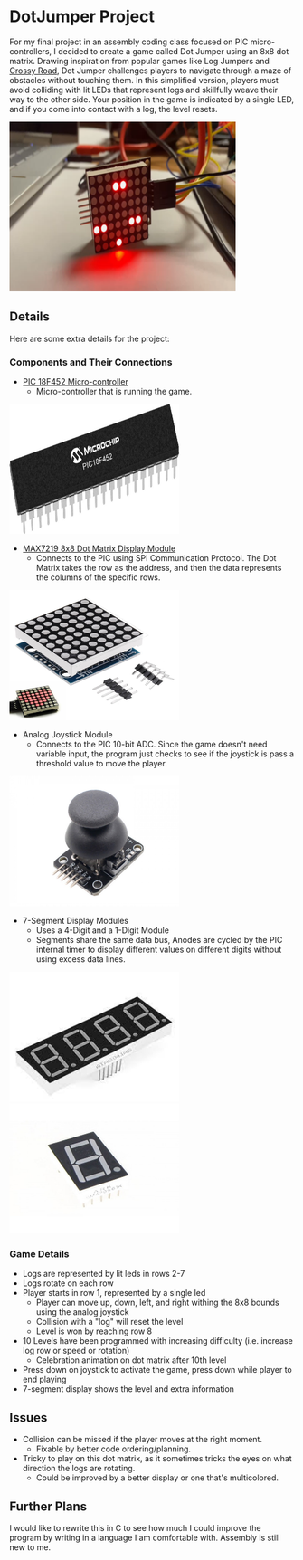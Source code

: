 # DotJumper Project

For my final project in an assembly coding class focused on PIC micro-controllers, I decided to create a game called Dot Jumper using an 8x8 dot matrix. Drawing inspiration from popular games like Log Jumpers and [Crossy Road](https://www.crossyroad.com/), Dot Jumper challenges players to navigate through a maze of obstacles without touching them. In this simplified version, players must avoid colliding with lit LEDs that represent logs and skillfully weave their way to the other side. Your position in the game is indicated by a single LED, and if you come into contact with a log, the level resets.

<img src="images/example.png" alt="Dot Jumper" width="400" height="300" title="Dot Jumper">


## Details
Here are some extra details for the project:
### Components and Their Connections
- [PIC 18F452 Micro-controller](https://www.microchip.com/en-us/product/PIC18F452)
  - Micro-controller that is running the game.
<img src="images/PIC18F452-S2X-Regular.jpg" alt="PIC 18F452" width="300" height="230" title="PIC 18F452">

- [MAX7219 8x8 Dot Matrix Display Module](https://www.amazon.com/HiLetgo-MAX7219-Matrix-Display-Control/dp/B07W6KZR5D)
  - Connects to the PIC using SPI Communication Protocol.  The Dot Matrix takes the row as the address, and then the data represents the columns of the specific rows. 
<img src="images/8x8dotmatrix.jpg" alt="8x8 Dot Matrix" width="300" height="230" title="8x8 Dot Matrix">

- Analog Joystick Module
  - Connects to the PIC 10-bit ADC.  Since the game doesn't need variable input, the program just checks to see if the joystick is pass a threshold value to move the player. 
<img src="images/analogjoystick.JPG" alt="Analog Joystick Module" width="300" height="230" title="Analog Joystick Module">

- 7-Segment Display Modules
  - Uses a 4-Digit and a 1-Digit Module
  - Segments share the same data bus, Anodes are cycled by the PIC internal timer to display different values on different digits without using excess data lines. 
<img src="images/4_7segment.jpg" alt="4-Digit 7-Segment Display" width="300" height="230" title="4-Digit 7-Segment Display">
<img src="images/1_7segment.jpg" alt="1-Digit 7-Segment Display" width="300" height="230" title="1-Digit 7-Segment Display">

### Game Details
- Logs are represented by lit leds in rows 2-7
- Logs rotate on each row
- Player starts in row 1, represented by a single led
  - Player can move up, down, left, and right withing the 8x8 bounds using the analog joystick
  - Collision with a "log" will reset the level
  - Level is won by reaching row 8
- 10 Levels have been programmed with increasing difficulty (i.e. increase log row or speed or rotation)
  - Celebration animation on dot matrix after 10th level
- Press down on joystick to activate the game, press down while player to end playing
- 7-segment display shows the level and extra information

## Issues
- Collision can be missed if the player moves at the right moment.
  - Fixable by better code ordering/planning.
- Tricky to play on this dot matrix, as it sometimes tricks the eyes on what direction the logs are rotating.
  - Could be improved by a better display or one that's multicolored.

## Further Plans
I would like to rewrite this in C to see how much I could improve the program by writing in a language I am comfortable with.  Assembly is still new to me. 
